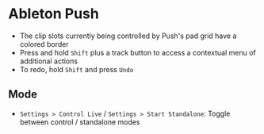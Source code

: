 # Ableton Push

- The clip slots currently being controlled by Push's pad grid have a colored border
- Press and hold `Shift` plus a track button to access a contextual menu of additional actions
- To redo, hold `Shift` and press `Undo`

## Mode

- `Settings > Control Live` / `Settings > Start Standalone`: Toggle between control / standalone modes
